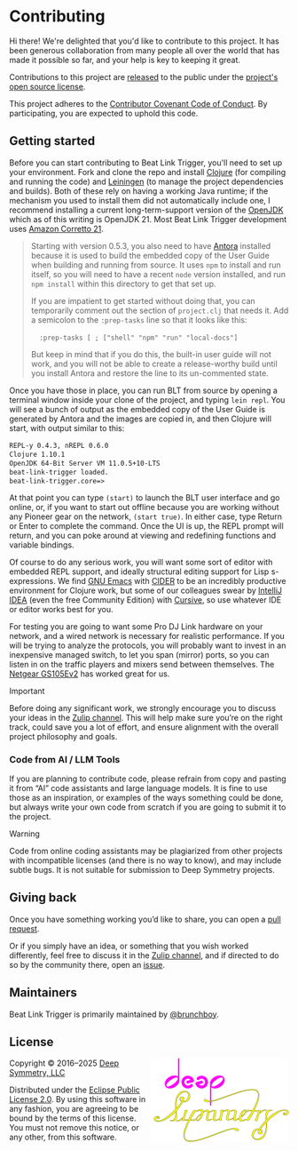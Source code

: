 # Contributing

Hi there! We're delighted that you'd like to contribute to this project.
It has been generous collaboration from many people all over the world
that has made it possible so far, and your help is key to keeping it
great.

Contributions to this project are [released][contributions-released]
to the public under the [project's open source license](LICENSE).

This project adheres to the
[Contributor Covenant Code of Conduct][covenant].
By participating, you are expected to uphold this code.

## Getting started

Before you can start contributing to Beat Link Trigger, you'll need to set up your environment.
Fork and clone the repo and install [Clojure][clojure] (for compiling and running the code) and [Leiningen][leiningen] (to manage the project dependencies
and builds).
Both of these rely on having a working Java runtime; if the mechanism you used to install them did not automatically include one, I recommend installing a current long-term-support version of the [OpenJDK][openjdk] which as of this writing is OpenJDK 21.
Most Beat Link Trigger development uses [Amazon Corretto 21][corretto].

> Starting with version 0.5.3, you also need to have
> [Antora](https://antora.org) installed because it is used to build
> the embedded copy of the User Guide when building and running from
> source. It uses `npm` to install and run itself, so you will need to
> have a recent `node` version installed, and run `npm install` within
> this directory to get that set up.
>
> If you are impatient to get started without doing that, you can
> temporarily comment out the section of `project.clj` that needs it.
> Add a semicolon to the `:prep-tasks` line so that it looks like
> this:
>
>  `  :prep-tasks [ ; ["shell" "npm" "run" "local-docs"]`
>
> But keep in mind that if you do this, the built-in user guide will
> not work, and you will not be able to create a release-worthy build
> until you install Antora and restore the line to its un-commented
> state.

Once you have those in place, you can run BLT from source by opening a
terminal window inside your clone of the project, and typing `lein
repl`. You will see a bunch of output as the embedded copy of the User
Guide is generated by Antora and the images are copied in, and then
Clojure will start, with output similar to this:

    REPL-y 0.4.3, nREPL 0.6.0
    Clojure 1.10.1
    OpenJDK 64-Bit Server VM 11.0.5+10-LTS
    beat-link-trigger loaded.
    beat-link-trigger.core=>

At that point you can type `(start)` to launch the BLT user interface
and go online, or, if you want to start out offline because you are
working without any Pioneer gear on the network, `(start true)`. In
either case, type Return or Enter to complete the command. Once the UI
is up, the REPL prompt will return, and you can poke around at viewing
and redefining functions and variable bindings.

Of course to do any serious work, you will want some sort of editor
with embedded REPL support, and ideally structural editing support for
Lisp s-expressions. We find [GNU Emacs][emacs] with [CIDER][cider] to
be an incredibly productive environment for Clojure work, but some of
our colleagues swear by [IntelliJ IDEA][idea] (even the free Community
Edition) with [Cursive][cursive], so use whatever IDE or editor works
best for you.

For testing you are going to want some Pro DJ Link hardware on your
network, and a wired network is necessary for realistic performance.
If you will be trying to analyze the protocols, you will probably want
to invest in an inexpensive managed switch, to let you span (mirror)
ports, so you can listen in on the traffic players and mixers send
between themselves. The [Netgear GS105Ev2][switch] has worked great
for us.

> [!IMPORTANT]
> Before doing any significant work, we strongly encourage you to discuss your ideas in the [Zulip channel][zulip].
> This will help make sure you’re on the right track, could save you a lot of effort, and ensure alignment with the overall project philosophy and goals.

### Code from AI / LLM Tools

If you are planning to contribute code, please refrain from copy and pasting it from “AI” code assistants and large language models.
It is fine to use those as an inspiration, or examples of the ways something could be done, but always write your own code from scratch if you are going to submit it to the project.

> [!WARNING]
> Code from online coding assistants may be plagiarized from other projects with incompatible licenses (and there is no way to know), and may include subtle bugs.
> It is not suitable for submission to Deep Symmetry projects.

## Giving back

Once you have something working you’d like to share, you can open a
[pull request][pulls].

Or if you simply have an idea, or something that you wish worked differently, feel free to discuss it in the [Zulip channel][zulip], and if directed to do so by the community there, open an [issue][issues].
## Maintainers

Beat Link Trigger is primarily maintained by [@brunchboy][brunchboy].

## License

<a href="http://deepsymmetry.org"><img align="right" alt="Deep Symmetry"
 src="doc/modules/ROOT/assets/images/DS-logo-github.png" width="250" height="150"></a>

Copyright © 2016&ndash;2025 [Deep Symmetry, LLC][deep-symmetry]

Distributed under the [Eclipse Public License
2.0](https://opensource.org/licenses/EPL-2.0). By using this software
in any fashion, you are agreeing to be bound by the terms of this
license. You must not remove this notice, or any other, from this
software.


[brunchboy]: https://github.com/brunchboy
[cider]: http://www.cider.mx/en/latest/
[clojure]: https://clojure.org
[contributions-released]: https://help.github.com/articles/github-terms-of-service/#6-contributions-under-repository-license
[corretto]: https://aws.amazon.com/corretto/
[covenant]: http://contributor-covenant.org/
[cursive]: https://cursive-ide.com
[deep-symmetry]: https://deepsymmetry.org
[emacs]: https://www.gnu.org/software/emacs/
[idea]: https://www.jetbrains.com/idea/
[issues]: https://github.com/Deep-Symmetry/beat-link-trigger/issues
[leiningen]: https://leiningen.org
[openjdk]: https://openjdk.java.net
[pulls]: https://github.com/Deep-Symmetry/beat-link-trigger/pulls
[switch]: https://smile.amazon.com/gp/product/B00HGLVZLY/
[zulip]: https://deep-symmetry.zulipchat.com/#narrow/stream/275322-beat-link-trigger
